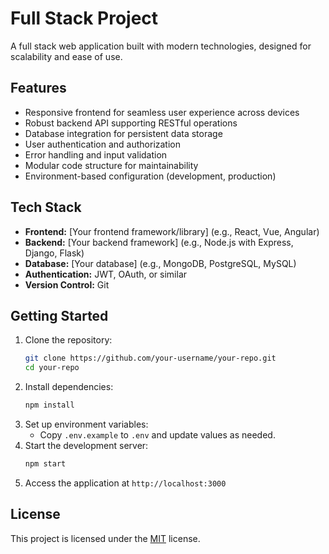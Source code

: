 # Full Stack Project

A full stack web application built with modern technologies, designed for scalability and ease of use.

## Features

- Responsive frontend for seamless user experience across devices
- Robust backend API supporting RESTful operations
- Database integration for persistent data storage
- User authentication and authorization
- Error handling and input validation
- Modular code structure for maintainability
- Environment-based configuration (development, production)

## Tech Stack

- **Frontend:** [Your frontend framework/library] (e.g., React, Vue, Angular)
- **Backend:** [Your backend framework] (e.g., Node.js with Express, Django, Flask)
- **Database:** [Your database] (e.g., MongoDB, PostgreSQL, MySQL)
- **Authentication:** JWT, OAuth, or similar
- **Version Control:** Git

## Getting Started

1. Clone the repository:
    ```bash
    git clone https://github.com/your-username/your-repo.git
    cd your-repo
    ```
2. Install dependencies:
    ```bash
    npm install
    ```
3. Set up environment variables:
    - Copy `.env.example` to `.env` and update values as needed.
4. Start the development server:
    ```bash
    npm start
    ```
5. Access the application at `http://localhost:3000`

## License

This project is licensed under the [MIT](LICENSE) license.